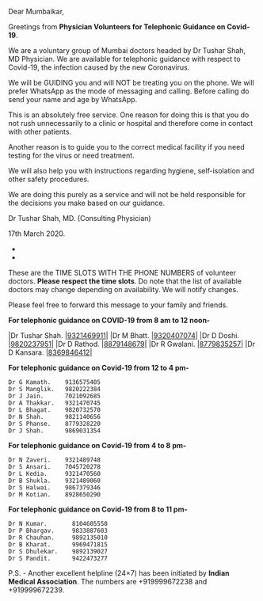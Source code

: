 

Dear Mumbaikar,

Greetings from **Physician Volunteers for Telephonic Guidance on Covid-19**. 

We are a voluntary group of Mumbai doctors headed by Dr Tushar Shah, MD Physician. We are available for telephonic guidance with respect to Covid-19, the infection caused by the new Coronavirus. 

We will be GUIDING you and will NOT be treating you on the phone. We will prefer WhatsApp as the mode of messaging and calling. Before calling do send your name and age by WhatsApp. 

This is an absolutely free service. One reason for doing this is that you do not rush unnecessarily to a clinic or hospital and therefore come in contact with other patients.

Another reason is to guide you to the correct medical facility if you need testing for the virus or need treatment. 

We will also help you with instructions regarding hygiene, self-isolation and other safety procedures. 

We are doing this purely as a service and will not be held responsible for the decisions you make based on our guidance.

Dr Tushar Shah, MD. (Consulting Physician) 

17th March 2020.

-
-

These are the TIME SLOTS WITH THE PHONE NUMBERS of volunteer doctors. **Please respect the time slots**. Do note that the list of available doctors may change depending on availability. We will notify changes.

Please feel free to forward this message to your family and friends. 

**For telephonic guidance on COVID-19 from 8 am to 12 noon-**

|Dr Tushar Shah.   |<a href="tel:+919321469911">9321469911</a>|
|Dr M Bhatt.       |<a href="tel:+919320407074">9320407074</a>|
|Dr D Doshi.       |<a href="tel:+919820237951">9820237951</a>|
|Dr D Rathod.      |<a href="tel:+918879148679">8879148679</a>|
|Dr R Gwalani.     |<a href="tel:+918779835257">8779835257</a>|
|Dr D Kansara.     |<a href="tel:+918369846412">8369846412</a>|

**For telephonic guidance on Covid-19 from 12 to 4 pm-**
```
Dr G Kamath.    9136575405
Dr S Manglik.   9820222384
Dr J Jain.      7021092685
Dr A Thakkar.   9321470745
Dr L Bhagat.    9820732570
Dr N Shah.      9821140656
Dr S Phanse.    8779328220
Dr J Shah.      9869031354
```

**For telephonic guidance on Covid-19 from 4 to 8 pm-**

```
Dr N Zaveri.    9321489748
Dr S Ansari.    7045720278
Dr L Kedia.     9321470560
Dr B Shukla.    9321489060
Dr S Halwai.    9867379346
Dr M Kotian.    8928650290
```


**For telephonic guidance on Covid-19 from 8 to 11 pm-**
```
Dr N Kumar.       8104605550
Dr P Bhargav.     9833887603
Dr R Chauhan.     9892135010
Dr B Kharat.      9969471815
Dr S Dhulekar.    9892139027
Dr S Pandit.      9422473277
```
P.S. - Another excellent helpline (24×7) has been initiated by **Indian Medical Association**. The numbers are +919999672238 and +919999672239.
